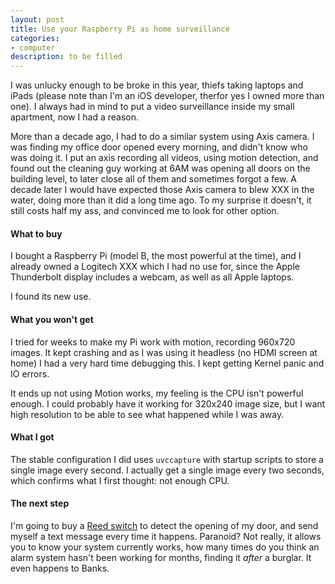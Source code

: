 ```yaml
--- 
layout: post
title: Use your Raspberry Pi as home surveillance
categories: 
- computer
description: to be filled
---
```

I was unlucky enough to be broke in this year, thiefs taking laptops and iPads
(please note than I'm an iOS developer, therfor yes I owned more than one). I
always had in mind to put a video surveillance inside my small apartment, now I
had a reason.

More than a decade ago, I had to do a similar system using Axis camera. I was
finding my office door opened every morning, and didn't know who was doing it.
I put an axis recording all videos, using motion detection, and found out the
cleaning guy working at 6AM was opening all doors on the building level, to
later close all of them and sometimes forgot a few. A decade later I would have
expected those Axis camera to blew XXX in the water, doing more than it did a
long time ago. To my surprise it doesn't, it still costs half my ass, and
convinced me to look for other option.

#### What to buy

I bought a Raspberry Pi (model B, the most powerful at the time), and I already
owned a Logitech XXX which I had no use for, since the Apple Thunderbolt display
includes a webcam, as well as all Apple laptops. 

I found its new use.

#### What you won't get

I tried for weeks to make my Pi work with motion, recording 960x720 images. It
kept crashing and as I was using it headless (no HDMI screen at home) I had a
very hard time debugging this. I kept getting Kernel panic and IO errors.

It ends up not using Motion works, my feeling is the CPU isn't powerful enough.
I could probably have it working for 320x240 image size, but I want high
resolution to be able to see what happened while I was away.

#### What I got

The stable configuration I did uses `uvccapture` with startup scripts to store
a single image every second. I actually get a single image every two seconds,
which confirms what I first thought: not enough CPU.

#### The next step

I'm going to buy a [Reed switch](http://en.wikipedia.org/wiki/Reed_switch) to
detect the opening of my door, and send myself a text message every time it
happens. Paranoid? Not really, it allows you to know your system currently
works, how many times do you think an alarm system hasn't been working for
months, finding it *after* a burglar. It even happens to Banks.
